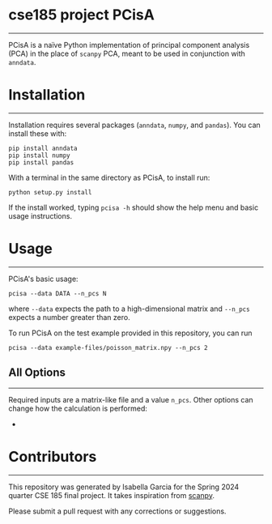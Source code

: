 # cse185 project PCisA
---
PCisA is a naïve Python implementation of principal component analysis (PCA) in the place of `scanpy` PCA, meant to be used in conjunction with `anndata`.

# Installation
---
Installation requires several packages (`anndata`, `numpy`, and `pandas`). You can install these with:

```
pip install anndata
pip install numpy
pip install pandas
```

With a terminal in the same directory as PCisA, to install run:

```
python setup.py install
```

If the install worked, typing `pcisa -h` should show the help menu and basic usage instructions.

# Usage
---
PCisA's basic usage:

```
pcisa --data DATA --n_pcs N
```

where `--data` expects the path to a high-dimensional matrix and `--n_pcs` expects a number greater than zero.

To run PCisA on the test example provided in this repository, you can run

```
pcisa --data example-files/poisson_matrix.npy --n_pcs 2
```

## All Options
---
Required inputs are a matrix-like file and a value `n_pcs`. Other options can change how the calculation is performed:
- <tbd>

# Contributors
---
This repository was generated by Isabella Garcia for the Spring 2024 quarter CSE 185 final project. It takes inspiration from [scanpy](https://scanpy.readthedocs.io/en/stable/).

Please submit a pull request with any corrections or suggestions.
